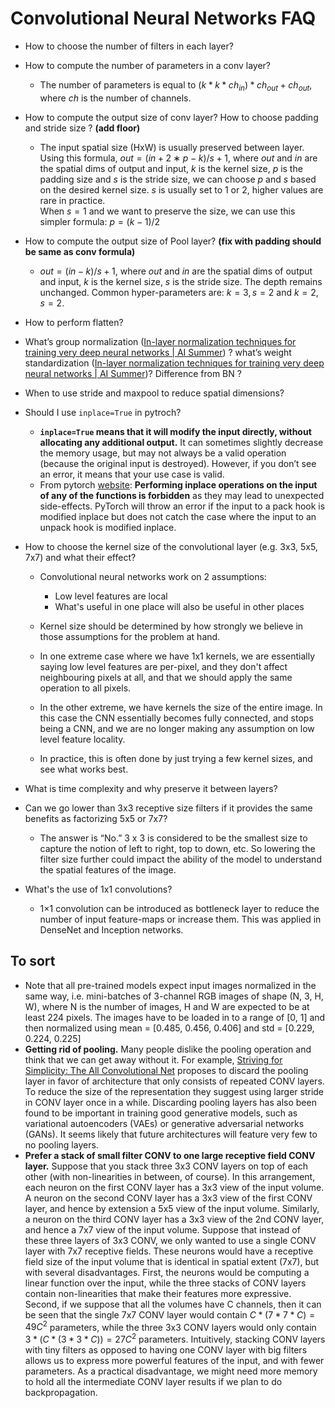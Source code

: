 # Convolutional Neural Networks FAQ

* How to choose the number of filters in each layer?

* How to compute the number of parameters in a conv layer?
  * The number of parameters is equal to $(k*k*ch_{in}) * ch_{out} + ch_{out}$, where $ch$ is the number of channels.
* How to compute the output size of conv layer? How to choose padding and stride size ? **(add floor)**
  * The input spatial size (HxW) is usually preserved between layer. Using this formula, $out=(in+2∗p−k)/s +1$, where $out$ and $in$ are the spatial dims of output and input, $k$ is the kernel size, $p$ is the padding size and $s$ is the stride size, we can choose $p$ and $s$ based on the desired kernel size. $s$ is usually set to 1 or 2, higher values are rare in practice.  
  When $s=1$ and we want to preserve the size, we can use this simpler formula: $p=(k-1)/2$
* How to compute the output size of Pool layer? **(fix with padding should be same as conv formula)**
  * $out=(in−k)/s +1$, where $out$ and $in$ are the spatial dims of output and input, $k$ is the kernel size, $s$ is the stride size. The depth remains unchanged. Common hyper-parameters are: $k=3, s=2$ and $k=2, s=2$. 
* How to perform flatten?
* What’s group normalization ([In-layer normalization techniques for training very deep neural networks | AI Summer](https://theaisummer.com/normalization/#group-normalization-2018)) ? what’s weight standardization ([In-layer normalization techniques for training very deep neural networks | AI Summer](https://theaisummer.com/normalization/#weight-standardization-2019))?  Difference from BN ?
* When to use stride and maxpool to reduce spatial dimensions?
* Should I use `inplace=True` in pytroch?
  * **`inplace=True` means that it will modify the input directly, without allocating any additional output.** It can sometimes slightly decrease the memory usage, but may not always be a valid operation (because the original input is destroyed). However, if you don’t see an error, it means that your use case is valid.
  * From pytorch [website](https://pytorch.org/docs/master/notes/autograd.html#in-place-operations-on-variables): **Performing inplace operations on the input of any of the functions is forbidden** as they may lead to unexpected side-effects. PyTorch will throw an error if the input to a pack hook is modified inplace but does not catch the case where the input to an unpack hook is modified inplace.

* How to choose the kernel size of the convolutional layer (e.g. 3x3, 5x5, 7x7) and what their effect?

  * Convolutional neural networks work on 2 assumptions:
    * Low level features are local
    * What's useful in one place will also be useful in other places
  
  * Kernel size should be determined by how strongly we believe in those assumptions for the problem at hand.  
  * In one extreme case where we have 1x1 kernels, we are essentially saying low level features are per-pixel, and they don't affect neighbouring pixels at all, and that we should apply the same operation to all pixels.  
  * In the other extreme, we have kernels the size of the entire image. In this case the CNN essentially becomes fully connected, and stops being a CNN, and we are no longer making any assumption on low level feature locality.  
  * In practice, this is often done by just trying a few kernel sizes, and see what works best.

* What is time complexity and why preserve it between layers?


* Can we go lower than 3x3 receptive size filters if it provides the same benefits as factorizing 5x5 or 7x7?
  * The answer is “No.” 3 x 3 is considered to be the smallest size to capture the notion of left to right, top to down, etc. So lowering the filter size further could impact the ability of the model to understand the spatial features of the image.

* What's the use of 1x1 convolutions?
  * 1×1 convolution can be introduced as bottleneck layer to reduce the number of input feature-maps or increase them. This was applied in DenseNet and Inception networks.



## To sort
* Note that all pre-trained models expect input images normalized in the same way, i.e. mini-batches of 3-channel RGB images of shape (N, 3, H, W), where N is the number of images, H and W are expected to be at least 224 pixels. The images have to be loaded in to a range of [0, 1] and then normalized using mean = [0.485, 0.456, 0.406] and std = [0.229, 0.224, 0.225]
* **Getting rid of pooling.** Many people dislike the pooling operation and think that we can get away without it. For example, [Striving for Simplicity: The All Convolutional Net](https://arxiv.org/abs/1412.6806) proposes to discard the pooling layer in favor of architecture that only consists of repeated CONV layers. To reduce the size of the representation they suggest using larger stride in CONV layer once in a while. Discarding pooling layers has also been found to be important in training good generative models, such as variational autoencoders (VAEs) or generative adversarial networks (GANs). It seems likely that future architectures will feature very few to no pooling layers.
* **Prefer a stack of small filter CONV to one large receptive field CONV layer.** Suppose that you stack three 3x3 CONV layers on top of each other (with non-linearities in between, of course). In this arrangement, each neuron on the first CONV layer has a 3x3 view of the input volume. A neuron on the second CONV layer has a 3x3 view of the first CONV layer, and hence by extension a 5x5 view of the input volume. Similarly, a neuron on the third CONV layer has a 3x3 view of the 2nd CONV layer, and hence a 7x7 view of the input volume. Suppose that instead of these three layers of 3x3 CONV, we only wanted to use a single CONV layer with 7x7 receptive fields. These neurons would have a receptive field size of the input volume that is identical in spatial extent (7x7), but with several disadvantages. First, the neurons would be computing a linear function over the input, while the three stacks of CONV layers contain non-linearities that make their features more expressive. Second, if we suppose that all the volumes have C
channels, then it can be seen that the single 7x7 CONV layer would contain $C*(7*7*C)=49C^2$ parameters, while the three 3x3 CONV layers would only contain $3*(C*(3*3
*C))=27C^2$ parameters. Intuitively, stacking CONV layers with tiny filters as opposed to having one CONV layer with big filters allows us to express more powerful features of the input, and with fewer parameters. As a practical disadvantage, we might need more memory to hold all the intermediate CONV layer results if we plan to do backpropagation.